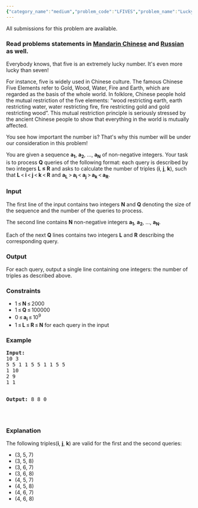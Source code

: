 ```yaml
---
{"category_name":"medium","problem_code":"LFIVES","problem_name":"Lucky Fives","languages_supported":{"0":"ADA","1":"ASM","2":"BASH","3":"BF","4":"C","5":"C99 strict","6":"CAML","7":"CLOJ","8":"CLPS","9":"CPP 4.3.2","10":"CPP 4.9.2","11":"CPP14","12":"CS2","13":"D","14":"ERL","15":"FORT","16":"FS","17":"GO","18":"HASK","19":"ICK","20":"ICON","21":"JAVA","22":"JS","23":"LISP clisp","24":"LISP sbcl","25":"LUA","26":"NEM","27":"NICE","28":"NODEJS","29":"PAS fpc","30":"PAS gpc","31":"PERL","32":"PERL6","33":"PHP","34":"PIKE","35":"PRLG","36":"PYTH","37":"PYTH 3.4","38":"RUBY","39":"SCALA","40":"SCM guile","41":"SCM qobi","42":"ST","43":"TCL","44":"TEXT","45":"WSPC"},"max_timelimit":1,"source_sizelimit":50000,"problem_author":"kostya_by","problem_tester":"stzgd","date_added":"10-05-2014","tags":{"0":"cook57","1":"dynamic","2":"fenwick","3":"kostya_by","4":"medium"},"editorial_url":"http://discuss.codechef.com/problems/LFIVES","time":{"view_start_date":1429470000,"submit_start_date":1429470000,"visible_start_date":1429470000,"end_date":1735669800},"layout":"problem"}
---
```

<span class="solution-visible-txt">All submissions for this problem are available.</span><h3> Read problems statements in <a target="_blank" href="http://www.codechef.com/download/translated/COOK57/mandarin/LFIVES.pdf">Mandarin Chinese</a> and <a target="_blank" href="http://www.codechef.com/download/translated/COOK57/russian/LFIVES.pdf">Russian</a> as well.</h3>
<p><meta charset="utf8" /></p>
<p>Everybody knows, that five is an extremely lucky number. It's even more lucky than seven!</p>
<p>For instance, five is widely used in Chinese culture. The famous Chinese Five Elements refer to Gold, Wood, Water, Fire and Earth, which are regarded as the basis of the whole world. In folklore, Chinese people hold the mutual restriction of the five elements: “wood restricting earth, earth restricting water, water restricting fire, fire restricting gold and gold restricting wood”. This mutual restriction principle is seriously stressed by the ancient Chinese people to show that everything in the world is mutually affected.</p>
<p>You see how important the number is? That's why this number will be under our consideration in this problem!</p>
<p>You are given a sequence <b>a<sub>1</sub></b>, <b>a<sub>2</sub></b>, ..., <b>a<sub>N</sub></b> of non-negative integers. Your task is to process <b>Q</b> queries of the following format: each query is described by two integers <b>L ≤ R</b> and asks to calculate the number of triples (<b>i</b>, <b>j</b>, <b>k</b>), such that <b>L</b> &lt; <b>i</b> &lt; <b>j</b> &lt; <b>k</b> &lt; <b>R</b> and <b>a<sub>L</sub></b> > <b>a<sub>i</sub></b> &lt; <b>a<sub>j</sub></b> > <b>a<sub>k</sub></b> &lt; <b>a<sub>R</sub></b>.</p>
<h3>Input</h3>
<p>The first line of the input contains two integers <b>N</b> and <b>Q</b> denoting the size of the sequence and the number of the queries to process.</p>
<p>The second line contains <b>N</b> non-negative integers <b>a<sub>1</sub></b>, <b>a<sub>2</sub></b>, ..., <b>a<sub>N</sub></b>.</p>
<p>Each of the next <b>Q</b> lines contains two integers <b>L</b> and <b>R</b> describing the corresponding query.</p>
<h3>Output</h3>
<p>For each query, output a single line containing one integers: the number of triples as described above.</p>
<h3>Constraints</h3>
<ul>
<li>1 ≤ <b>N</b> ≤ 2000</li>
<li>1 ≤ <b>Q</b> ≤ 100000</li>
<li>0 ≤ <b>a<sub>i</sub></b> ≤ 10<sup>9</sup></li>
<li>1 ≤ <b>L</b> ≤ <b>R</b> ≤ <b>N</b> for each query in the input</li>
</ul>
<h3>Example</h3>
<pre><b>Input:</b>
10 3
5 5 1 1 5 5 1 1 5 5
1 10
2 9
1 1

<b>Output:</b>
8
8
0

</pre><h3>Explanation</h3>
<p>
	The following triples(<b>i</b>, <b>j</b>, <b>k</b>) are valid for the first and the second queries: </p>
<ul>
<li>(3, 5, 7)</li>
<li>(3, 5, 8)</li>
<li>(3, 6, 7)</li>
<li>(3, 6, 8)</li>
<li>(4, 5, 7)</li>
<li>(4, 5, 8)</li>
<li>(4, 6, 7)</li>
<li>(4, 6, 8)</li>
</ul>

